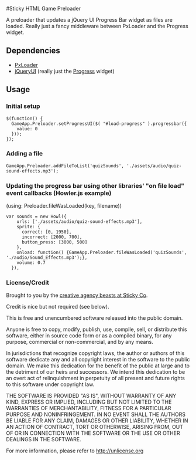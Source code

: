 #Sticky HTML Game Preloader

A preloader that updates a jQuery UI Progress Bar widget as files are loaded.  Really just a fancy middleware between PxLoader and the Progress widget.

## Dependencies
* [PxLoader][1]
* [jQueryUI][2] (really just the [Progress][3] widget)

## Usage

### Initial setup
```
$(function() {
  GameApp.Preloader.setProgressUI($( "#load-progress" ).progressbar({
    value: 0
  }));
});
```

### Adding a file
```
GameApp.Preloader.addFileToList('quizSounds', './assets/audio/quiz-sound-effects.mp3');
```

### Updating the progress bar using other libraries' "on file load" event callbacks (Howler.js example)
(using: Preloader.fileWasLoaded(key, filename))
```
var sounds = new Howl({
    urls: ['./assets/audio/quiz-sound-effects.mp3'],
    sprite: {
      correct: [0, 1950],
      incorrect: [2000, 700],
      button_press: [3000, 500]
    },
    onload: function() {GameApp.Preloader.fileWasLoaded('quizSounds', './audio/Sound_Effects.mp3');},
    volume: 0.7
  }),
  ```
  
  
### License/Credit
Brought to you by the [creative agency beasts at Sticky Co][4].  

Credit is nice but not required (see below).

This is free and unencumbered software released into the public domain.

Anyone is free to copy, modify, publish, use, compile, sell, or
distribute this software, either in source code form or as a compiled
binary, for any purpose, commercial or non-commercial, and by any
means.

In jurisdictions that recognize copyright laws, the author or authors
of this software dedicate any and all copyright interest in the
software to the public domain. We make this dedication for the benefit
of the public at large and to the detriment of our heirs and
successors. We intend this dedication to be an overt act of
relinquishment in perpetuity of all present and future rights to this
software under copyright law.

THE SOFTWARE IS PROVIDED "AS IS", WITHOUT WARRANTY OF ANY KIND,
EXPRESS OR IMPLIED, INCLUDING BUT NOT LIMITED TO THE WARRANTIES OF
MERCHANTABILITY, FITNESS FOR A PARTICULAR PURPOSE AND NONINFRINGEMENT.
IN NO EVENT SHALL THE AUTHORS BE LIABLE FOR ANY CLAIM, DAMAGES OR
OTHER LIABILITY, WHETHER IN AN ACTION OF CONTRACT, TORT OR OTHERWISE,
ARISING FROM, OUT OF OR IN CONNECTION WITH THE SOFTWARE OR THE USE OR
OTHER DEALINGS IN THE SOFTWARE.

For more information, please refer to <http://unlicense.org>


[1]: https://github.com/thinkpixellab/PxLoader
[2]: http://jqueryui.com/download/
[3]: https://jqueryui.com/download/#!version=1.11.4&components=1100000000000001000000000000000000000
[4]: http://www.sticky.tv